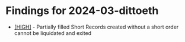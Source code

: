 # Findings for 2024-03-dittoeth 

- [[HIGH]]([HIGH]-2222678413/README.md) - Partially filled Short Records created without a short order cannot be liquidated and exited
